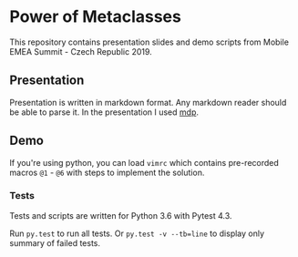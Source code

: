 # Power of Metaclasses
This repository contains presentation slides and demo scripts from Mobile EMEA Summit - Czech Republic 2019.

## Presentation
Presentation is written in markdown format. Any markdown reader should be able to parse it. In the presentation I used [mdp](https://github.com/visit1985/mdp).

## Demo
If you're using python, you can load `vimrc` which contains pre-recorded macros `@1` - `@6` with steps to implement the solution.

### Tests
Tests and scripts are written for Python 3.6 with Pytest 4.3.

Run `py.test` to run all tests. Or `py.test -v --tb=line` to display only summary of failed tests.
